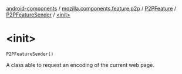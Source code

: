 [android-components](../../../index.md) / [mozilla.components.feature.p2p](../../index.md) / [P2PFeature](../index.md) / [P2PFeatureSender](index.md) / [&lt;init&gt;](./-init-.md)

# &lt;init&gt;

`P2PFeatureSender()`

A class able to request an encoding of the current web page.

